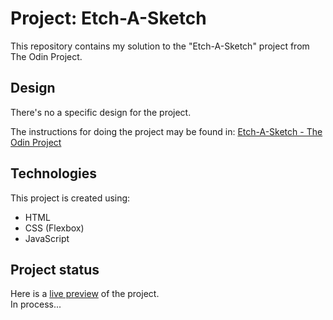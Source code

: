 # Project: Etch-A-Sketch
This repository contains my solution to the "Etch-A-Sketch" project from The Odin Project.

## Design
There's no a specific design for the project.

The instructions for doing the project may be found in:
[Etch-A-Sketch - The Odin Project](https://www.theodinproject.com/lessons/foundations-etch-a-sketch)

## Technologies
This project is created using:
* HTML
* CSS (Flexbox)
* JavaScript

## Project status
Here is a [live preview](https://erasmorojastech.github.io/etch-a-sketch/) of the project.  
In process...

